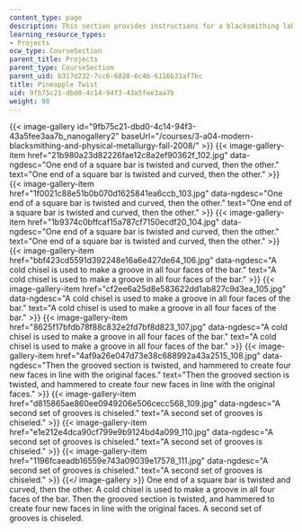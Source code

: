 ```yaml
---
content_type: page
description: This section provides instructions for a blacksmithing lab project.
learning_resource_types:
- Projects
ocw_type: CourseSection
parent_title: Projects
parent_type: CourseSection
parent_uid: b317d232-7cc6-6820-6c4b-6116b31af7bc
title: Pineapple Twist
uid: 9fb75c21-dbd0-4c14-94f3-43a5fee3aa7b
weight: 90
---
```

{{< image-gallery id="9fb75c21-dbd0-4c14-94f3-43a5fee3aa7b_nanogallery2" baseUrl="/courses/3-a04-modern-blacksmithing-and-physical-metallurgy-fall-2008/" >}}
{{< image-gallery-item href="21b980a23d82226fae12c8a2ef90362f_102.jpg" data-ngdesc="One end of a square bar is twisted and curved, then the other." text="One end of a square bar is twisted and curved, then the other." >}}
{{< image-gallery-item href="1f0021c88e51b0b070d1625841ea6ccb_103.jpg" data-ngdesc="One end of a square bar is twisted and curved, then the other." text="One end of a square bar is twisted and curved, then the other." >}}
{{< image-gallery-item href="1b9374c0bffcaf15a787cf7150ecdf20_104.jpg" data-ngdesc="One end of a square bar is twisted and curved, then the other." text="One end of a square bar is twisted and curved, then the other." >}}
{{< image-gallery-item href="bbf423cd5591d392248e16a6e427de64_106.jpg" data-ngdesc="A cold chisel is used to make a groove in all four faces of the bar." text="A cold chisel is used to make a groove in all four faces of the bar." >}}
{{< image-gallery-item href="cf2ee6a25d8e583622dd1ab827c9d3ea_105.jpg" data-ngdesc="A cold chisel is used to make a groove in all four faces of the bar." text="A cold chisel is used to make a groove in all four faces of the bar." >}}
{{< image-gallery-item href="8625f17bfdb78f88c832e2fd7bf8d823_107.jpg" data-ngdesc="A cold chisel is used to make a groove in all four faces of the bar." text="A cold chisel is used to make a groove in all four faces of the bar." >}}
{{< image-gallery-item href="4af9a26e047d73e38c688992a43a2515_108.jpg" data-ngdesc="Then the grooved section is twisted, and hammered to create four new faces in line with the original faces." text="Then the grooved section is twisted, and hammered to create four new faces in line with the original faces." >}}
{{< image-gallery-item href="d815865ae860ee0949206e506cecc568_109.jpg" data-ngdesc="A second set of grooves is chiseled." text="A second set of grooves is chiseled." >}}
{{< image-gallery-item href="e1e212e4dca90cf799e9b9124bd4a099_110.jpg" data-ngdesc="A second set of grooves is chiseled." text="A second set of grooves is chiseled." >}}
{{< image-gallery-item href="1196fcaeadb16559e743a09039e17578_111.jpg" data-ngdesc="A second set of grooves is chiseled." text="A second set of grooves is chiseled." >}}
{{</ image-gallery >}}
One end of a square bar is twisted and curved, then the other. A cold chisel is used to make a groove in all four faces of the bar. Then the grooved section is twisted, and hammered to create four new faces in line with the original faces. A second set of grooves is chiseled.
